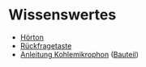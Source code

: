 # Wissenswertes
- [Hörton](https://de.wikipedia.org/wiki/H%C3%B6rton)
- [Rückfragetaste](https://de.wikipedia.org/wiki/R%C3%BCckfragetaste)
- [Anleitung Kohlemikrophon](http://www.instructables.com/id/Balanced-Microphone-From-An-Old-Telephone/) ([Bauteil](https://www.conrad.at/de/miniatur-uebertrager-impedanz-670-primaerspannung-155-v-inhalt-1-st-739679.html))